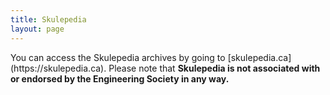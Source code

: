 ```yaml
---
title: Skulepedia
layout: page
---
```

<p> You can access the Skulepedia archives by going to [skulepedia.ca](https://skulepedia.ca). Please note that <b>Skulepedia is not associated with or endorsed by the Engineering Society in any way.</b><br /><br /> </p>